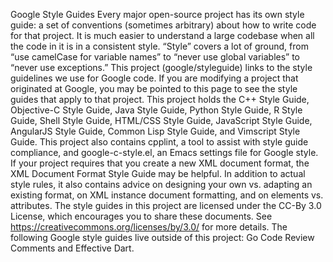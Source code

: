 Google Style Guides Every major open-source project has its own style guide: a set of conventions (sometimes arbitrary) about how to write code for that project. It is much easier to understand a large codebase when all the code in it is in a consistent style. “Style” covers a lot of ground, from “use camelCase for variable names” to “never use global variables” to “never use exceptions.” This project (google/styleguide) links to the style guidelines we use for Google code. If you are modifying a project that originated at Google, you may be pointed to this page to see the style guides that apply to that project. This project holds the C++ Style Guide, Objective-C Style Guide, Java Style Guide, Python Style Guide, R Style Guide, Shell Style Guide, HTML/CSS Style Guide, JavaScript Style Guide, AngularJS Style Guide, Common Lisp Style Guide, and Vimscript Style Guide. This project also contains cpplint, a tool to assist with style guide compliance, and google-c-style.el, an Emacs settings file for Google style. If your project requires that you create a new XML document format, the XML Document Format Style Guide may be helpful. In addition to actual style rules, it also contains advice on designing your own vs. adapting an existing format, on XML instance document formatting, and on elements vs. attributes. The style guides in this project are licensed under the CC-By 3.0 License, which encourages you to share these documents. See https://creativecommons.org/licenses/by/3.0/ for more details. The following Google style guides live outside of this project: Go Code Review Comments and Effective Dart.